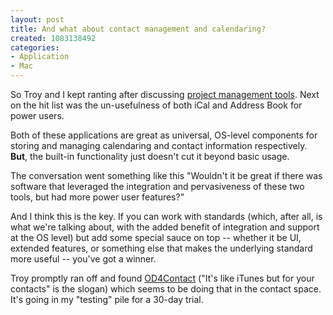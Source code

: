 ```yaml
--- 
layout: post
title: And what about contact management and calendaring?
created: 1083138492
categories: 
- Application
- Mac
---
```

<p>So Troy and I kept ranting after discussing <a href="http://www.bmannconsulting.com/node/view/1114">project management tools</a>. Next on the hit list was the un-usefulness of both iCal and Address Book for power users.</p>

<p>Both of these applications are great as universal, OS-level components for storing and managing calendaring and contact information respectively. <strong>But</strong>, the built-in functionality just doesn't cut it beyond basic usage.</p>
<!--break-->
<p>The conversation went something like this "Wouldn't it be great if there was software that leveraged the integration and pervasiveness of these two tools, but had more power user features?"</p>

<p>And I think this is the key. If you can work with standards (which, after all, is what we're talking about, with the added benefit of integration and support at the OS level) but add some special sauce on top -- whether it be UI, extended features, or something else that makes the underlying standard more useful -- you've got a winner.</p>

<p>Troy promptly ran off and found <a href="http://www.objective-decision.com/en/products/od4contact/">OD4Contact</a> ("It's like iTunes but for your contacts" is the slogan) which seems to be doing that in the contact space. It's going in my "testing" pile for a 30-day trial.</p>
